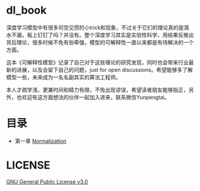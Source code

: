 # dl_book
深度学习模型中有很多司空见惯的小trick和现象，不过关于它们的理论真的是滴水不漏，板上钉钉了吗？并没有。整个深度学习其实是实验性科学，用结果反推出背后理论，很多时候不免有些牵强，模型的可解释性一直以来都是有待解决的一个方面。

这本《可解释性模型》记录了自己对于这些理论的研究发现，同时也会带来行业最新的进展，以及会留下自己的问题，just for open discussions。希望能够多了解模型一些，未来成为一名名副其实的算法工程师。

本人才疏学浅，更兼时间和精力有限，不免出现谬误，希望读者朋友能够指正，另外，也欢迎有这方面想法的伙伴一起加入进来，联系微信Yunpengtai。

# 目录

- 第一章 [Normalization](https://github.com/sherlcok314159/dl_book/releases/tag/1.0)



# LICENSE
[GNU General Public License v3.0](https://github.com/sherlcok314159/dl_book/blob/main/LICENSE)
